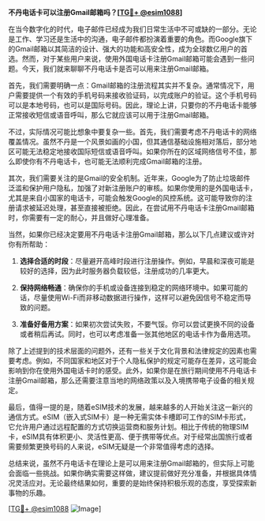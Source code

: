 **不丹电话卡可以注册Gmail邮箱吗？[[TG💪+ @esim1088](https://t.me/s/esim1088)]**

在当今数字化的时代，电子邮件已经成为我们日常生活中不可或缺的一部分。无论是工作、学习还是生活中的沟通，电子邮件都扮演着重要的角色。而Google旗下的Gmail邮箱以其简洁的设计、强大的功能和高安全性，成为全球数亿用户的首选。然而，对于某些用户来说，使用外国电话卡注册Gmail邮箱可能会遇到一些问题。今天，我们就来聊聊不丹电话卡是否可以用来注册Gmail邮箱。

首先，我们需要明确一点：Gmail邮箱的注册流程其实并不复杂。通常情况下，用户需要提供一个有效的手机号码来接收验证码，以完成账户的验证。这个手机号码可以是本地号码，也可以是国际号码。因此，理论上讲，只要你的不丹电话卡能够正常接收短信或语音呼叫，那么它就应该可以用于注册Gmail邮箱。

不过，实际情况可能比想象中要复杂一些。首先，我们需要考虑不丹电话卡的网络覆盖情况。虽然不丹是一个风景如画的小国，但其通信基础设施相对落后，部分地区可能无法稳定地接收国际短信或语音呼叫。如果你所在的区域网络信号不佳，那么即使你有不丹电话卡，也可能无法顺利完成Gmail邮箱的注册。

其次，我们需要关注的是Gmail的安全机制。近年来，Google为了防止垃圾邮件泛滥和保护用户隐私，加强了对新注册账户的审核。如果你使用的是外国电话卡，尤其是来自小国家的电话卡，可能会触发Google的风控系统。这可能导致你的注册请求被延迟处理，甚至直接被拒绝。因此，在尝试用不丹电话卡注册Gmail邮箱时，你需要有一定的耐心，并且做好心理准备。

当然，如果你已经决定要用不丹电话卡注册Gmail邮箱，那么以下几点建议或许对你有所帮助：

1. **选择合适的时段**：尽量避开高峰时段进行注册操作。例如，早晨和深夜可能是较好的选择，因为此时服务器负载较低，注册成功的几率更大。
   
2. **保持网络畅通**：确保你的手机或设备连接到稳定的网络环境中。如果可能的话，尽量使用Wi-Fi而非移动数据进行操作，这样可以避免因信号不稳定而导致的问题。

3. **准备好备用方案**：如果初次尝试失败，不要气馁。你可以尝试更换不同的设备或者稍后再试。同时，也可以考虑准备一张其他地区的电话卡作为备用选项。

除了上述提到的技术层面的问题外，还有一些关于文化背景和法律规定的因素也需要考虑。例如，不同国家和地区对于个人隐私保护的规定可能存在差异，这可能会影响到你在使用外国电话卡时的感受。此外，如果你是在旅行期间使用不丹电话卡注册Gmail邮箱，那么还需要注意当地的网络政策以及入境携带电子设备的相关规定。

最后，值得一提的是，随着eSIM技术的发展，越来越多的人开始关注这一新兴的通信方式。eSIM（嵌入式SIM卡）是一种无需实体卡槽即可工作的SIM卡形式，它允许用户通过远程配置的方式切换运营商和服务计划。相比于传统的物理SIM卡，eSIM具有体积更小、灵活性更高、便于携带等优点。对于经常出国旅行或者需要频繁更换号码的人来说，eSIM无疑是一个非常值得考虑的选择。

总结来说，虽然不丹电话卡在理论上是可以用来注册Gmail邮箱的，但实际上可能会面临一些挑战。如果你确实需要这样做，建议提前做好充分准备，并根据具体情况灵活应对。无论最终结果如何，重要的是始终保持积极乐观的态度，享受探索新事物的乐趣。

[[TG💪+ @esim1088](https://t.me/s/esim1088) ![Image](https://i.postimg.cc/4NQfJmqS/Snipaste-2025-05-13-00-14-12.png)]